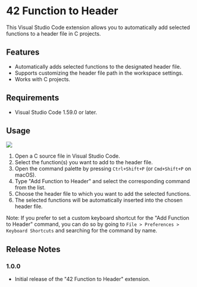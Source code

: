 # 42 Function to Header

This Visual Studio Code extension allows you to automatically add selected functions to a header file in C projects.

## Features

- Automatically adds selected functions to the designated header file.
- Supports customizing the header file path in the workspace settings.
- Works with C projects.

## Requirements

- Visual Studio Code 1.59.0 or later.

## Usage

<!-- insert gif -->
![](https://s12.gifyu.com/images/SQFDV.gif)



1. Open a C source file in Visual Studio Code.
2. Select the function(s) you want to add to the header file.
3. Open the command palette by pressing `Ctrl+Shift+P` (or `Cmd+Shift+P` on macOS).
4. Type "Add Function to Header" and select the corresponding command from the list.
5. Choose the header file to which you want to add the selected functions.
6. The selected functions will be automatically inserted into the chosen header file.

Note: If you prefer to set a custom keyboard shortcut for the "Add Function to Header" command, you can do so by going to `File > Preferences > Keyboard Shortcuts` and searching for the command by name.

## Release Notes

### 1.0.0

- Initial release of the "42 Function to Header" extension.

